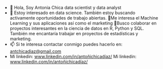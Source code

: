 - 👋 Hola, Soy Antonia Chica data scientist y data analyst
- 👀 Estoy interesado en data science. También estoy buscando activamente oportunidades de trabajo abiertas.
🌱Me interesa el Machine Learning y sus aplicaciones así como el marketing
💞️Busco colaborar en proyectos interesantes en la ciencia de datos en R, Python y SQL. También me encantaría trabajar en proyectos de estadísticas y marketing.
- 📫 Si te interesa contactar conmigo puedes hacerlo en: antchicadiaz@gmail.com
- Mi linkedin: www.linkedin.com/in/antoñichicadíaz/
Mi linkedin: www.linkedin.com/in/antoñichicadíaz/

<!---
Antchica/Antchica is a ✨ special ✨ repository because its `README.md` (this file) appears on your GitHub profile.
You can click the Preview link to take a look at your changes.
--->
